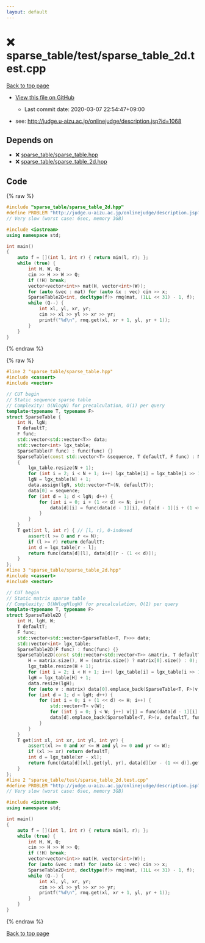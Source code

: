 ```yaml
---
layout: default
---
```


<!-- mathjax config similar to math.stackexchange -->
<script type="text/javascript" async
  src="https://cdnjs.cloudflare.com/ajax/libs/mathjax/2.7.5/MathJax.js?config=TeX-MML-AM_CHTML">
</script>
<script type="text/x-mathjax-config">
  MathJax.Hub.Config({
    TeX: { equationNumbers: { autoNumber: "AMS" }},
    tex2jax: {
      inlineMath: [ ['$','$'] ],
      processEscapes: true
    },
    "HTML-CSS": { matchFontHeight: false },
    displayAlign: "left",
    displayIndent: "2em"
  });
</script>

<script type="text/javascript" src="https://cdnjs.cloudflare.com/ajax/libs/jquery/3.4.1/jquery.min.js"></script>
<script src="https://cdn.jsdelivr.net/npm/jquery-balloon-js@1.1.2/jquery.balloon.min.js" integrity="sha256-ZEYs9VrgAeNuPvs15E39OsyOJaIkXEEt10fzxJ20+2I=" crossorigin="anonymous"></script>
<script type="text/javascript" src="../../../assets/js/copy-button.js"></script>
<link rel="stylesheet" href="../../../assets/css/copy-button.css" />


# :x: sparse_table/test/sparse_table_2d.test.cpp

<a href="../../../index.html">Back to top page</a>

* <a href="{{ site.github.repository_url }}/blob/master/sparse_table/test/sparse_table_2d.test.cpp">View this file on GitHub</a>
    - Last commit date: 2020-03-07 22:54:47+09:00


* see: <a href="http://judge.u-aizu.ac.jp/onlinejudge/description.jsp?id=1068">http://judge.u-aizu.ac.jp/onlinejudge/description.jsp?id=1068</a>


## Depends on

* :x: <a href="../../../library/sparse_table/sparse_table.hpp.html">sparse_table/sparse_table.hpp</a>
* :x: <a href="../../../library/sparse_table/sparse_table_2d.hpp.html">sparse_table/sparse_table_2d.hpp</a>


## Code

<a id="unbundled"></a>
{% raw %}
```cpp
#include "sparse_table/sparse_table_2d.hpp"
#define PROBLEM "http://judge.u-aizu.ac.jp/onlinejudge/description.jsp?id=1068"
// Very slow (worst case: 6sec, memory 3GB)

#include <iostream>
using namespace std;

int main()
{
    auto f = [](int l, int r) { return min(l, r); };
    while (true) {
        int H, W, Q;
        cin >> H >> W >> Q;
        if (!H) break;
        vector<vector<int>> mat(H, vector<int>(W));
        for (auto &vec : mat) for (auto &x : vec) cin >> x;
        SparseTable2D<int, decltype(f)> rmq(mat, (1LL << 31) - 1, f);
        while (Q--) {
            int xl, yl, xr, yr;
            cin >> xl >> yl >> xr >> yr;
            printf("%d\n", rmq.get(xl, xr + 1, yl, yr + 1));
        }
    }
}

```
{% endraw %}

<a id="bundled"></a>
{% raw %}
```cpp
#line 2 "sparse_table/sparse_table.hpp"
#include <cassert>
#include <vector>

// CUT begin
// Static sequence sparse table
// Complexity: O(NlogN) for precalculation, O(1) per query
template<typename T, typename F>
struct SparseTable {
    int N, lgN;
    T defaultT;
    F func;
    std::vector<std::vector<T>> data;
    std::vector<int> lgx_table;
    SparseTable(F func) : func(func) {}
    SparseTable(const std::vector<T> &sequence, T defaultT, F func) : N(sequence.size()), defaultT(defaultT), func(func)
    {
        lgx_table.resize(N + 1);
        for (int i = 2; i < N + 1; i++) lgx_table[i] = lgx_table[i >> 1] + 1;
        lgN = lgx_table[N] + 1;
        data.assign(lgN, std::vector<T>(N, defaultT));
        data[0] = sequence;
        for (int d = 1; d < lgN; d++) {
            for (int i = 0; i + (1 << d) <= N; i++) {
                data[d][i] = func(data[d - 1][i], data[d - 1][i + (1 << (d - 1))]);
            }
        }
    }
    T get(int l, int r) { // [l, r), 0-indexed
        assert(l >= 0 and r <= N);
        if (l >= r) return defaultT;
        int d = lgx_table[r - l];
        return func(data[d][l], data[d][r - (1 << d)]);
    }
};
#line 3 "sparse_table/sparse_table_2d.hpp"
#include <cassert>
#include <vector>

// CUT begin
// Static matrix sparse table
// Complexity; O(HWlogHlogW) for precalculation, O(1) per query
template<typename T, typename F>
struct SparseTable2D {
    int H, lgH, W;
    T defaultT;
    F func;
    std::vector<std::vector<SparseTable<T, F>>> data;
    std::vector<int> lgx_table;
    SparseTable2D(F func) : func(func) {}
    SparseTable2D(const std::vector<std::vector<T>> &matrix, T defaultT, F func) : defaultT(defaultT), func(func) {
        H = matrix.size(), W = (matrix.size() ? matrix[0].size() : 0);
        lgx_table.resize(H + 1);
        for (int i = 2; i < H + 1; i++) lgx_table[i] = lgx_table[i >> 1] + 1;
        lgH = lgx_table[H] + 1;
        data.resize(lgH);
        for (auto v : matrix) data[0].emplace_back(SparseTable<T, F>(v, defaultT, func));
        for (int d = 1; d < lgH; d++) {
            for (int i = 0; i + (1 << d) <= H; i++) {
                std::vector<T> v(W);
                for (int j = 0; j < W; j++) v[j] = func(data[d - 1][i].data[0][j], data[d - 1][i + (1 << (d - 1))].data[0][j]);
                data[d].emplace_back(SparseTable<T, F>(v, defaultT, func));
            }
        }
    }
    T get(int xl, int xr, int yl, int yr) {
        assert(xl >= 0 and xr <= H and yl >= 0 and yr <= W);
        if (xl >= xr) return defaultT;
        int d = lgx_table[xr - xl];
        return func(data[d][xl].get(yl, yr), data[d][xr - (1 << d)].get(yl, yr));
    }
};
#line 2 "sparse_table/test/sparse_table_2d.test.cpp"
#define PROBLEM "http://judge.u-aizu.ac.jp/onlinejudge/description.jsp?id=1068"
// Very slow (worst case: 6sec, memory 3GB)

#include <iostream>
using namespace std;

int main()
{
    auto f = [](int l, int r) { return min(l, r); };
    while (true) {
        int H, W, Q;
        cin >> H >> W >> Q;
        if (!H) break;
        vector<vector<int>> mat(H, vector<int>(W));
        for (auto &vec : mat) for (auto &x : vec) cin >> x;
        SparseTable2D<int, decltype(f)> rmq(mat, (1LL << 31) - 1, f);
        while (Q--) {
            int xl, yl, xr, yr;
            cin >> xl >> yl >> xr >> yr;
            printf("%d\n", rmq.get(xl, xr + 1, yl, yr + 1));
        }
    }
}

```
{% endraw %}

<a href="../../../index.html">Back to top page</a>

